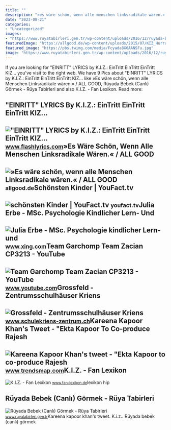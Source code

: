 ```yaml
---
title: ""
description: "»es wäre schön, wenn alle menschen linksradikale wären.« / all good"
date: "2023-08-21"
categories:
- "Uncategorized"
images:
- "https://www.ruyatabirleri.gen.tr/wp-content/uploads/2016/12/ruyada-bebek-gormek.jpeg"
featuredImage: "https://allgood.de/wp-content/uploads/2015/07/KIZ_Hurra-620x434.jpg"
featured_image: "https://pbs.twimg.com/media/Fcyada8X0AANSFu.jpg"
image: "https://www.ruyatabirleri.gen.tr/wp-content/uploads/2016/12/ruyada-bebek-gormek.jpeg"
---
```


If you are looking for "EINRITT" LYRICS by K.I.Z.: EinTritt EinTritt EinTritt KIZ... you've visit to the right web. We have 9 Pics about "EINRITT" LYRICS by K.I.Z.: EinTritt EinTritt EinTritt KIZ... like »Es wäre schön, wenn alle Menschen Linksradikale wären.« / ALL GOOD, Rüyada Bebek (Canlı) Görmek - Rüya Tabirleri and also K.I.Z. - Fan Lexikon. Read more:

"EINRITT" LYRICS By K.I.Z.: EinTritt EinTritt EinTritt KIZ...
-------------------------------------------------------------

 !["EINRITT" LYRICS by K.I.Z.: EinTritt EinTritt EinTritt KIZ...](https://www.flashlyrics.com/image/tw/k-i-z/einritt-32) <small>www.flashlyrics.com</small>»Es Wäre Schön, Wenn Alle Menschen Linksradikale Wären.« / ALL GOOD
-------------------------------------------------------------------

 ![»Es wäre schön, wenn alle Menschen Linksradikale wären.« / ALL GOOD](https://allgood.de/wp-content/uploads/2015/07/KIZ_Hurra-620x434.jpg) <small>allgood.de</small>Schönsten Kinder | YouFact.tv
-----------------------------

 ![schönsten Kinder | YouFact.tv](https://youfact.tv/de/wp-content/uploads/2017/08/maxresdefault-17-388x220.jpg) <small>youfact.tv</small>Julia Erbe - MSc. Psychologie Kindlicher Lern- Und
--------------------------------------------------

 ![Julia Erbe - MSc. Psychologie kindlicher Lern- und](https://profile-images.xing.com/images/225c0b448117849d6cfb9453c803341f-1/julia-erbe.1024x1024.jpg) <small>www.xing.com</small>Team Garchomp Team Zacian CP3213 - YouTube
------------------------------------------

 ![Team Garchomp Team Zacian CP3213 - YouTube](https://i.ytimg.com/vi/HYLCwcE-Dgc/maxres2.jpg?sqp=-oaymwEoCIAKENAF8quKqQMcGADwAQH4AYwCgALgA4oCDAgAEAEYRSBHKGUwDw==&rs=AOn4CLC_ulBvmvqa2cf2uT56Qfk3FCYaDA) <small>www.youtube.com</small>Grossfeld - Zentrumsschulhäuser Kriens
--------------------------------------

 ![Grossfeld - Zentrumsschulhäuser Kriens](https://image.jimcdn.com/app/cms/image/transf/none/path/sc9d760b028ad3ea3/backgroundarea/i833342d19c50c9c8/version/1566115142/image.jpg) <small>www.schulekriens-zentrum.ch</small>Kareena Kapoor Khan's Tweet - "Ekta Kapoor To Co-produce Rajesh
---------------------------------------------------------------

 ![Kareena Kapoor Khan's tweet - "Ekta Kapoor to co-produce Rajesh](https://pbs.twimg.com/media/Fcyada8X0AANSFu.jpg) <small>www.trendsmap.com</small>K.I.Z. - Fan Lexikon
--------------------

 ![K.I.Z. - Fan Lexikon](https://www.fan-lexikon.de/musik/k-i-z/bilder/l/k-i-z-9372.jpg) <small>www.fan-lexikon.de</small>lexikon hip

Rüyada Bebek (Canlı) Görmek - Rüya Tabirleri
--------------------------------------------

 ![Rüyada Bebek (Canlı) Görmek - Rüya Tabirleri](https://www.ruyatabirleri.gen.tr/wp-content/uploads/2016/12/ruyada-bebek-gormek.jpeg) <small>www.ruyatabirleri.gen.tr</small>Kareena kapoor khan's tweet. K.i.z.. Rüyada bebek (canlı) görmek
